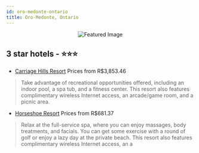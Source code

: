 ```yaml
---
id: oro-medonte-ontario
title: Oro-Medonte, Ontario
---
```


<center><img src="https://i.travelapi.com/hotels/2000000/1180000/1177200/1177104/c62c4e66_z.jpg" alt="Featured Image" /></center>


##  3 star hotels - ⭐️⭐️⭐️

-    [Carriage Hills Resort](https://us.hurb.com/hotels/oro-medonte/carriage-hills-resort-JNP-JP101613?cmp=18055) Prices from R$3,853.46
   > Take advantage of recreational opportunities offered, including an indoor pool, a spa tub, and a fitness center. This resort also features complimentary wireless Internet access, an arcade/game room, and a picnic area.
-    [Horseshoe Resort](https://us.hurb.com/hotels/oro-medonte/horseshoe-resort-JNP-JP007728?cmp=18055) Prices from R$681.37
   > Relax at the full-service spa, where you can enjoy massages, body treatments, and facials. You can get some exercise with a round of golf or enjoy a lazy day at the private beach. This resort also features complimentary wireless Internet access, an a
